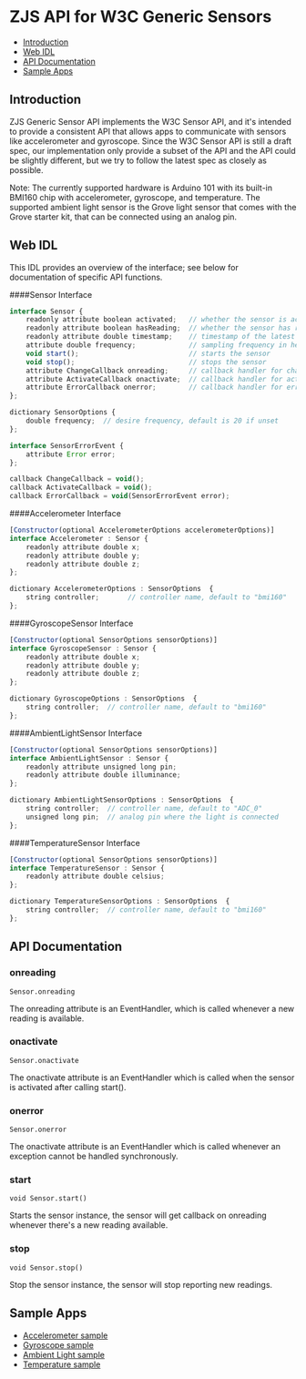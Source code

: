 ZJS API for W3C Generic Sensors
==============================

* [Introduction](#introduction)
* [Web IDL](#web-idl)
* [API Documentation](#api-documentation)
* [Sample Apps](#sample-apps)

Introduction
------------
ZJS Generic Sensor API implements the W3C Sensor API, and it's intended to
provide a consistent API that allows apps to communicate with sensors like
accelerometer and gyroscope. Since the W3C Sensor API is still a draft spec,
our implementation only provide a subset of the API and the API could be
slightly different, but we try to follow the latest spec as closely as
possible.

Note: The currently supported hardware is Arduino 101 with its built-in
BMI160 chip with accelerometer, gyroscope, and temperature.  The supported
ambient light sensor is the Grove light sensor that comes with the
Grove starter kit, that can be connected using an analog pin.

Web IDL
-------
This IDL provides an overview of the interface; see below for documentation of
specific API functions.

####Sensor Interface
```javascript
interface Sensor {
    readonly attribute boolean activated;   // whether the sensor is activated or not
    readonly attribute boolean hasReading;  // whether the sensor has readings available
    readonly attribute double timestamp;    // timestamp of the latest reading in milliseconds
    attribute double frequency;             // sampling frequency in hertz
    void start();                           // starts the sensor
    void stop();                            // stops the sensor
    attribute ChangeCallback onreading;     // callback handler for change events
    attribute ActivateCallback onactivate;  // callback handler for activate events
    attribute ErrorCallback onerror;        // callback handler for error events
};

dictionary SensorOptions {
    double frequency;  // desire frequency, default is 20 if unset
};

interface SensorErrorEvent {
    attribute Error error;
};

callback ChangeCallback = void();
callback ActivateCallback = void();
callback ErrorCallback = void(SensorErrorEvent error);
```
####Accelerometer Interface
```javascript
[Constructor(optional AccelerometerOptions accelerometerOptions)]
interface Accelerometer : Sensor {
    readonly attribute double x;
    readonly attribute double y;
    readonly attribute double z;
};

dictionary AccelerometerOptions : SensorOptions  {
    string controller;       // controller name, default to "bmi160"
};
```
####GyroscopeSensor Interface
```javascript
[Constructor(optional SensorOptions sensorOptions)]
interface GyroscopeSensor : Sensor {
    readonly attribute double x;
    readonly attribute double y;
    readonly attribute double z;
};

dictionary GyroscopeOptions : SensorOptions  {
    string controller;  // controller name, default to "bmi160"
};
```
####AmbientLightSensor Interface
```javascript
[Constructor(optional SensorOptions sensorOptions)]
interface AmbientLightSensor : Sensor {
    readonly attribute unsigned long pin;
    readonly attribute double illuminance;
};

dictionary AmbientLightSensorOptions : SensorOptions  {
    string controller;  // controller name, default to "ADC_0"
    unsigned long pin;  // analog pin where the light is connected
};
```
####TemperatureSensor Interface
```javascript
[Constructor(optional SensorOptions sensorOptions)]
interface TemperatureSensor : Sensor {
    readonly attribute double celsius;
};

dictionary TemperatureSensorOptions : SensorOptions  {
    string controller;  // controller name, default to "bmi160"
};
```

API Documentation
-----------------

### onreading
`Sensor.onreading`

The onreading attribute is an EventHandler, which is called whenever a new reading is available.

### onactivate
`Sensor.onactivate`

The onactivate attribute is an EventHandler which is called when the sensor is activated after calling start().

### onerror
`Sensor.onerror`

The onactivate attribute is an EventHandler which is called whenever an exception cannot be handled synchronously.

### start
`void Sensor.start()`

Starts the sensor instance, the sensor will get callback on onreading whenever there's a new reading available.

### stop
`void Sensor.stop()`

Stop the sensor instance, the sensor will stop reporting new readings.

Sample Apps
-----------
* [Accelerometer sample](../samples/BMI160Accelerometer.js)
* [Gyroscope sample](../samples/BMI160Gyroscope.js)
* [Ambient Light sample](../samples/AmbientLight.js)
* [Temperature sample](../samples/BMI160Temperature.js)
